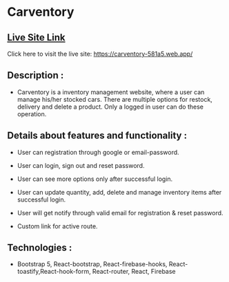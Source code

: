 # Carventory

## [Live Site Link](https://carventory-581a5.web.app/)

Click here to visit the live site: https://carventory-581a5.web.app/

## Description :

- Carventory is a inventory management website, where a user can manage his/her stocked cars. There are multiple options for restock, delivery and delete a product. Only a logged in user can do these operation.

## Details about features and functionality :

- User can registration through google or email-password.

- User can login, sign out and reset password.

- User can see more options only after successful login.

- User can update quantity, add, delete and manage inventory items after successful login.

- User will get notify through valid email for registration & reset password.

- Custom link for active route.

## Technologies :

- Bootstrap 5, React-bootstrap, React-firebase-hooks, React-toastify,React-hook-form, React-router, React, Firebase
